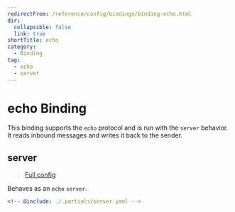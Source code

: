 ```yaml
---
redirectFrom: /reference/config/bindings/binding-echo.html
dir:
  collapsible: false
  link: true
shortTitle: echo
category:
  - Binding
tag:
  - echo
  - server
---
```


# echo Binding

This binding supports the `echo` protocol and is run with the `server` behavior. It reads inbound messages and writes it back to the sender.

## server

> [Full config](./server.md)

Behaves as an `echo` `server`.

```yaml {3}
<!-- @include: ./.partials/server.yaml -->
```
